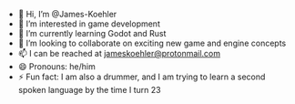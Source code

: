 - 👋 Hi, I’m @James-Koehler
- 👀 I’m interested in game development
- 🌱 I’m currently learning Godot and Rust
- 💞️ I’m looking to collaborate on exciting new game and engine concepts
- 📫 I can be reached at jameskoehler@protonmail.com
- 😄 Pronouns: he/him
- ⚡ Fun fact: I am also a drummer, and I am trying to learn a second spoken language by the time I turn 23

<!---
James-Koehler/James-Koehler is a ✨ special ✨ repository because its `README.md` (this file) appears on your GitHub profile.
You can click the Preview link to take a look at your changes.
--->
